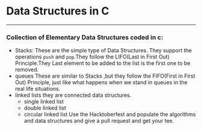 # Data Structures in C 
---
### Collection of Elementary Data Structures coded in c:
 - Stacks:
 	These are the simple type of Data Structures. They support the operations `push` and `pop`.They follow the LIFO(Last in First Out) Principle.They Last element to be added to the list is the first one to be removed.
 - queues
 	These are similar to Stacks ,but they follow the FIFO(First in First Out) Principle, just like what happens when we stand in queues in the real life situations.
 - linked lists
 	they are connected data structures.
    - single linked list 
    - double linked list 
    - circular linked list
Use the Hacktoberfest and populate the algorithms and data structures and give a pull request and get your tee.
